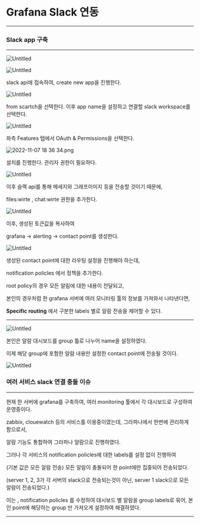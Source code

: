 # Grafana Slack 연동

---

### Slack app 구축

---

![Untitled](Grafana%20Slack%20%E1%84%8B%E1%85%A7%E1%86%AB%E1%84%83%E1%85%A9%E1%86%BC%20f58db8c1ef1c446aaeed182eacdb7b9b/Untitled.png)

![Untitled](Grafana%20Slack%20%E1%84%8B%E1%85%A7%E1%86%AB%E1%84%83%E1%85%A9%E1%86%BC%20f58db8c1ef1c446aaeed182eacdb7b9b/Untitled%201.png)

slack api에 접속하여, create new app을 진행한다.

![Untitled](Grafana%20Slack%20%E1%84%8B%E1%85%A7%E1%86%AB%E1%84%83%E1%85%A9%E1%86%BC%20f58db8c1ef1c446aaeed182eacdb7b9b/Untitled%202.png)

from scartch을 선택한다. 이후 app name을 설정하고 연결할 slack workspace를 선택한다.

![Untitled](Grafana%20Slack%20%E1%84%8B%E1%85%A7%E1%86%AB%E1%84%83%E1%85%A9%E1%86%BC%20f58db8c1ef1c446aaeed182eacdb7b9b/Untitled%203.png)

좌측 Features 탭에서 OAuth & Permissions을 선택한다.

![2022-11-07 18 36 34.png](Grafana%20Slack%20%E1%84%8B%E1%85%A7%E1%86%AB%E1%84%83%E1%85%A9%E1%86%BC%20f58db8c1ef1c446aaeed182eacdb7b9b/2022-11-07_18_36_34.png)

설치를 진행한다. 관리자 권한이 필요하다.

![Untitled](Grafana%20Slack%20%E1%84%8B%E1%85%A7%E1%86%AB%E1%84%83%E1%85%A9%E1%86%BC%20f58db8c1ef1c446aaeed182eacdb7b9b/Untitled%204.png)

이후 슬랙 api를 통해 메세지와 그래프이미지 등을 전송할 것이기 때문에, 

files:wirte , chat:wirte 권한을 추가한다.

![Untitled](Grafana%20Slack%20%E1%84%8B%E1%85%A7%E1%86%AB%E1%84%83%E1%85%A9%E1%86%BC%20f58db8c1ef1c446aaeed182eacdb7b9b/Untitled%205.png)

이후, 생성된 토큰값을 복사하여 

grafana → alerting → contact point를 생성한다.

![Untitled](Grafana%20Slack%20%E1%84%8B%E1%85%A7%E1%86%AB%E1%84%83%E1%85%A9%E1%86%BC%20f58db8c1ef1c446aaeed182eacdb7b9b/Untitled%206.png)

생성된 contact point에 대한 라우팅 설정을 진행해야 하는데,

notification policles 에서 정책을 추가한다.

root policy의 경우 모든 알림에 대한 내용이 전달되고,

본인의 경우처럼 한 grafana 서버에 여러 모니터링 툴의 정보를 가져와서 나타낸다면,

**Specific routing** 에서 구분한 labels 별로 알람 전송을 제어할 수 있다.

 ****

![Untitled](Grafana%20Slack%20%E1%84%8B%E1%85%A7%E1%86%AB%E1%84%83%E1%85%A9%E1%86%BC%20f58db8c1ef1c446aaeed182eacdb7b9b/Untitled%207.png)

본인은 알람 대시보드를 group 틀로 나누어 name을 설정하였다.

이제 해당 group에 포함한 알람 내용만 설정한 contact point에 전송될 것이다.

 

![Untitled](Grafana%20Slack%20%E1%84%8B%E1%85%A7%E1%86%AB%E1%84%83%E1%85%A9%E1%86%BC%20f58db8c1ef1c446aaeed182eacdb7b9b/Untitled%208.png)

### 여러 서비스 slack 연결 충돌 이슈

---

현재 한 서버에 grafana를 구축하여, 여러 monitoring 툴에서 각 대시보드로 구성하여 운영중이다.

zabbix, clouewatch 등의 서비스를 이용중이였는데, 그라파나에서 한번에 관리하게 함으로서, 

알람 기능도 통합하여 그라파나 알람으로 진행하였다.

그러나 각 서비스의 notification policles에 대한 labels를 설정 없이 진행하여

(기본 값은 모든 알람 전송) 모든 알람이 충돌되어 한 point에만 집중되어 전송되었다.

(server 1, 2, 3가 각 서버의 slack으로 전송되는것이 아닌, server 1 slack으로 모든 알람이 전송되었다.)

이는 , notification policles 를 수정하여 대시보드 별 알람을 group labels로 묶어, 본인 point에 해당하는 group 만 가져오게 설정하여 해결하였다.

---